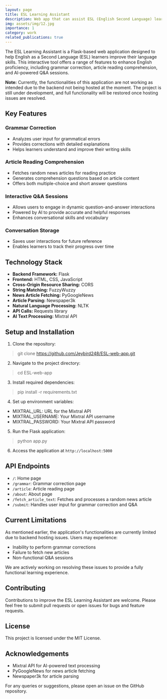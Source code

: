 ```yaml
---
layout: page
title: ESL Learning Assistant
description: Web app that can assist ESL (English Second Language) learners in improving grammar accuracy and reading comprehension skills.
img: assets/img/12.jpg
importance: 1
category: work
related_publications: true
---
```


The ESL Learning Assistant is a Flask-based web application designed to help English as a Second Language (ESL) learners improve their language skills. This interactive tool offers a range of features to enhance English proficiency, including grammar correction, article reading comprehension, and AI-powered Q&A sessions.

**Note:** Currently, the functionalities of this application are not working as intended due to the backend not being hosted at the moment. The project is still under development, and full functionality will be restored once hosting issues are resolved.

## Key Features

### Grammar Correction

- Analyzes user input for grammatical errors
- Provides corrections with detailed explanations
- Helps learners understand and improve their writing skills

### Article Reading Comprehension

- Fetches random news articles for reading practice
- Generates comprehension questions based on article content
- Offers both multiple-choice and short answer questions

### Interactive Q&A Sessions

- Allows users to engage in dynamic question-and-answer interactions
- Powered by AI to provide accurate and helpful responses
- Enhances conversational skills and vocabulary

### Conversation Storage

- Saves user interactions for future reference
- Enables learners to track their progress over time

## Technology Stack

- **Backend Framework:** Flask
- **Frontend:** HTML, CSS, JavaScript
- **Cross-Origin Resource Sharing:** CORS
- **String Matching:** FuzzyWuzzy
- **News Article Fetching:** PyGoogleNews
- **Article Parsing:** Newspaper3k
- **Natural Language Processing:** NLTK
- **API Calls:** Requests library
- **AI Text Processing:** Mixtral API

## Setup and Installation

1. Clone the repository:

> git clone https://github.com/Jeybird248/ESL-web-app.git

2. Navigate to the project directory:

> cd ESL-web-app

3. Install required dependencies:

> pip install -r requirements.txt

4. Set up environment variables:

- MIXTRAL_URL: URL for the Mixtral API
- MIXTRAL_USERNAME: Your Mixtral API username
- MIXTRAL_PASSWORD: Your Mixtral API password

5. Run the Flask application:

> python app.py

6. Access the application at `http://localhost:5000`

## API Endpoints

- `/`: Home page
- `/grammar`: Grammar correction page
- `/article`: Article reading page
- `/about`: About page
- `/fetch_article_text`: Fetches and processes a random news article
- `/submit`: Handles user input for grammar correction and Q&A

## Current Limitations

As mentioned earlier, the application's functionalities are currently limited due to backend hosting issues. Users may experience:

- Inability to perform grammar corrections
- Failure to fetch new articles
- Non-functional Q&A sessions

We are actively working on resolving these issues to provide a fully functional learning experience.

## Contributing

Contributions to improve the ESL Learning Assistant are welcome. Please feel free to submit pull requests or open issues for bugs and feature requests.

## License

This project is licensed under the MIT License.

## Acknowledgements

- Mixtral API for AI-powered text processing
- PyGoogleNews for news article fetching
- Newspaper3k for article parsing

For any queries or suggestions, please open an issue on the GitHub repository.

